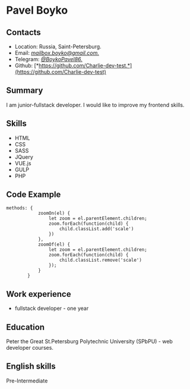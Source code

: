 # Pavel Boyko
## Contacts
- Location: Russia, Saint-Petersburg.
- Email: [*mailbox.boyko@gmail.com.*](mailto:mailbox.boyko@gmail.com)
- Telegram: [*@BoykoPavel86.*](https://t.me/BoykoPavel86)
- Github: [*https://github.com/Charlie-dev-test.*](https://github.com/Charlie-dev-test)
## Summary
I am junior-fullstack developer.
I would like to improve my frontend skills.
## Skills
- HTML
- CSS
- SASS
- JQuery
- VUE.js
- GULP
- PHP
## Code Example
```vue
methods: {
            zoomOn(el) {
                let zoom = el.parentElement.children;
                zoom.forEach(function(child) {
                    child.classList.add('scale')
                })
            },
            zoomOf(el) {
                let zoom = el.parentElement.children;
                zoom.forEach(function(child) {
                    child.classList.remove('scale')
                });
            }
        }
```
## Work experience
- fullstack developer - one year

## Education
Peter the Great St.Petersburg Polytechnic University (SPbPU) - web developer courses.
## English skills
Pre-Intermediate